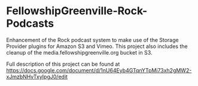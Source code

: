 # FellowshipGreenville-Rock-Podcasts
Enhancement of the Rock podcast system to make use of the Storage Provider plugins for Amazon S3 and Vimeo.  This project also includes the cleanup of the media.fellowshipgreenville.org bucket in S3.

Full description of this project can be found at https://docs.google.com/document/d/1nU64Eyb4GTqnYTpMi73xh2gMW2-xJmzbNHvTxyIpgJ0/edit
